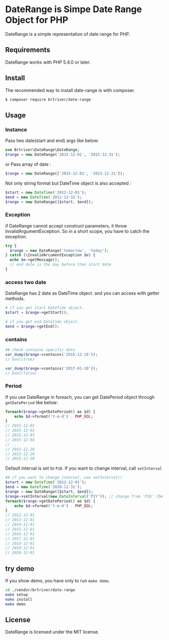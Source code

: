 DateRange is Simpe Date Range Object for PHP
==============================================

DateRange is a simple representation of date range for PHP.

Requirements
------------

DateRange works with PHP 5.4.0 or later.

Install
--------

The recommended way to install date-range is with composer.

```bash
$ composer require brtriver/date-range
```

Usage
------

### Instance

Pass two date(start and end) args like below:

```php
use Brtriver\DateRange\DateRange;
$range = new DateRange('2015-12-01', '2015-12-31');
```
or Pass array of date :

```php
$range = new DateRange(['2015-12-01', '2015-12-31']);
```

Not only string format but DateTime object is also accepted :

```php
$start = new DateTime('2012-12-01');
$end = new DateTime('2012-12-31');
$range = new DateRange([$start, $end]);
```

### Exception

if DateRange cannot accept construct parameters, it throw InvalidArgumentException.
So in a short scope, you have to catch the exception.

```php
try {
  $range = new DateRange('tomorrow', 'today');
} catch (\InvalidArcumentException $e) {
  echo $e->getMessage();
  // end date is the day before than start date
}


```

### access two date

DateRange has 2 date as DateTime object. and you can access with getter methods.

```php
# if you get start DateTime object.
$start = $range->getStart();

# if you get end DateTime object.
$end = $range->getEnd();
```

### contains

```php
## check contains specific date
var_dump($range->contains('2015-12-10'));
// bool(true)

var_dump($range->contains('2017-01-10'));
// bool(false)

```

### Period
If you use DateRange in foreach, you can get DatePeriod object through `getDatePeriod` like below:

```php
foreach($range->getDatePeriod() as $d) {
    echo $d->format('Y-m-d') . PHP_EOL;
}
// 2015-12-01
// 2015-12-02
// 2015-12-03
// 2015-12-04
// ...
// 2015-12-28
// 2015-12-29
// 2015-12-30
```

Default interval is set to `P1D`.
If you want to change interval, call `setInterval`

```php
## if you want to change interval, use setInterval()
$start = new DateTime('2012-12-01');
$end = new DateTime('2020-12-31');
$range = new DateRange([$start, $end]);
$range->setInterval(new DateInterval('P1Y')); // change from 'P1D' (Default)
foreach($range->getDatePeriod() as $d) {
    echo $d->format('Y-m-d') . PHP_EOL;
}
// 2012-12-01
// 2013-12-01
// 2014-12-01
// 2015-12-01
// 2016-12-01
// 2017-12-01
// 2018-12-01
// 2019-12-01
// 2020-12-01
```

## try demo

If you show demo, you have only to run `make demo`.

```bash
cd ./vendor/brtriver/date-range
make setup
make install
make demo
```

License
-------

DateRange is licensed under the MIT license.


